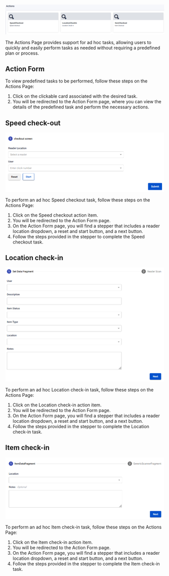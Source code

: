 ![Alt text](../assets/images/actions/Actions_Selection.png)

The Actions Page provides support for ad hoc tasks, allowing users to quickly and easily perform tasks as needed without requiring a predefined plan or process.

## Action Form

To view predefined tasks to be performed, follow these steps on the Actions Page:

1. Click on the clickable card associated with the desired task.
2. You will be redirected to the Action Form page, where you can view the details of the predefined task and perform the necessary actions.

## Speed check-out

![Alt text](../assets/images/actions/Action_Speed_Check-Out.png)

To perform an ad hoc Speed checkout task, follow these steps on the Actions Page:

1. Click on the Speed checkout action item.
2. You will be redirected to the Action Form page.
3. On the Action Form page, you will find a stepper that includes a reader location dropdown, a reset and start button, and a next button.
4. Follow the steps provided in the stepper to complete the Speed checkout task.

## Location check-in

![Alt text](../assets/images/actions/Action_Location_Check_in.png)

To perform an ad hoc Location check-in task, follow these steps on the Actions Page:

1. Click on the Location check-in action item.
2. You will be redirected to the Action Form page.
3. On the Action Form page, you will find a stepper that includes a reader location dropdown, a reset and start button, and a next button.
4. Follow the steps provided in the stepper to complete the Location check-in task.

## Item check-in

![Alt text](../assets/images/actions/Action_Item_Check_In.png)

To perform an ad hoc Item check-in task, follow these steps on the Actions Page:

1. Click on the Item check-in action item.
2. You will be redirected to the Action Form page.
3. On the Action Form page, you will find a stepper that includes a reader location dropdown, a reset and start button, and a next button.
4. Follow the steps provided in the stepper to complete the Item check-in task.
